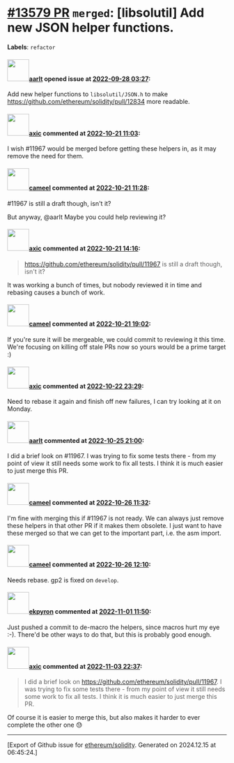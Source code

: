 # [\#13579 PR](https://github.com/ethereum/solidity/pull/13579) `merged`: [libsolutil] Add new JSON helper functions.
**Labels**: `refactor`


#### <img src="https://avatars.githubusercontent.com/u/5008794?u=aa5f725afdad81154a79cd5ab6be9340b08da4a9&v=4" width="50">[aarlt](https://github.com/aarlt) opened issue at [2022-09-28 03:27](https://github.com/ethereum/solidity/pull/13579):

Add new helper functions to `libsolutil/JSON.h` to make https://github.com/ethereum/solidity/pull/12834 more readable.

#### <img src="https://avatars.githubusercontent.com/u/20340?v=4" width="50">[axic](https://github.com/axic) commented at [2022-10-21 11:03](https://github.com/ethereum/solidity/pull/13579#issuecomment-1286803351):

I wish #11967 would be merged before getting these helpers in, as it may remove the need for them.

#### <img src="https://avatars.githubusercontent.com/u/137030?v=4" width="50">[cameel](https://github.com/cameel) commented at [2022-10-21 11:28](https://github.com/ethereum/solidity/pull/13579#issuecomment-1286831703):

#11967 is still a draft though, isn't it?

But anyway, @aarlt Maybe you could help reviewing it?

#### <img src="https://avatars.githubusercontent.com/u/20340?v=4" width="50">[axic](https://github.com/axic) commented at [2022-10-21 14:16](https://github.com/ethereum/solidity/pull/13579#issuecomment-1287029171):

> https://github.com/ethereum/solidity/pull/11967 is still a draft though, isn't it?

It was working a bunch of times, but nobody reviewed it in time and rebasing causes a bunch of work.

#### <img src="https://avatars.githubusercontent.com/u/137030?v=4" width="50">[cameel](https://github.com/cameel) commented at [2022-10-21 19:02](https://github.com/ethereum/solidity/pull/13579#issuecomment-1287335482):

If you're sure it will be mergeable, we could commit to reviewing it this time. We're focusing on killing off stale PRs now so yours would be a prime target :)

#### <img src="https://avatars.githubusercontent.com/u/20340?v=4" width="50">[axic](https://github.com/axic) commented at [2022-10-22 23:29](https://github.com/ethereum/solidity/pull/13579#issuecomment-1287946861):

Need to rebase it again and finish off new failures, I can try looking at it on Monday.

#### <img src="https://avatars.githubusercontent.com/u/5008794?u=aa5f725afdad81154a79cd5ab6be9340b08da4a9&v=4" width="50">[aarlt](https://github.com/aarlt) commented at [2022-10-25 21:00](https://github.com/ethereum/solidity/pull/13579#issuecomment-1291137001):

I did a brief look on #11967. I was trying to fix some tests there - from my point of view it still needs some work to fix all tests. I think it is much easier to just merge this PR.

#### <img src="https://avatars.githubusercontent.com/u/137030?v=4" width="50">[cameel](https://github.com/cameel) commented at [2022-10-26 11:32](https://github.com/ethereum/solidity/pull/13579#issuecomment-1291893966):

I'm fine with merging this if #11967 is not ready. We can always just remove these helpers in that other PR if it makes them obsolete. I just want to have these merged so that we can get to the important part, i.e. the asm import.

#### <img src="https://avatars.githubusercontent.com/u/137030?v=4" width="50">[cameel](https://github.com/cameel) commented at [2022-10-26 12:10](https://github.com/ethereum/solidity/pull/13579#issuecomment-1291937492):

Needs rebase. gp2 is fixed on `develop`.

#### <img src="https://avatars.githubusercontent.com/u/1347491?v=4" width="50">[ekpyron](https://github.com/ekpyron) commented at [2022-11-01 11:50](https://github.com/ethereum/solidity/pull/13579#issuecomment-1298402704):

Just pushed a commit to de-macro the helpers, since macros hurt my eye :-). There'd be other ways to do that, but this is probably good enough.

#### <img src="https://avatars.githubusercontent.com/u/20340?v=4" width="50">[axic](https://github.com/axic) commented at [2022-11-03 22:37](https://github.com/ethereum/solidity/pull/13579#issuecomment-1302757081):

> I did a brief look on https://github.com/ethereum/solidity/pull/11967. I was trying to fix some tests there - from my point of view it still needs some work to fix all tests. I think it is much easier to just merge this PR.

Of course it is easier to merge this, but also makes it harder to ever complete the other one 😓


-------------------------------------------------------------------------------



[Export of Github issue for [ethereum/solidity](https://github.com/ethereum/solidity). Generated on 2024.12.15 at 06:45:24.]
